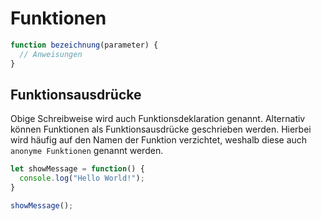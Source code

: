 # Funktionen

```JavaScript
function bezeichnung(parameter) {
  // Anweisungen
}
```

## Funktionsausdrücke

Obige Schreibweise wird auch Funktionsdeklaration genannt. Alternativ können Funktionen als Funktionsausdrücke geschrieben werden. Hierbei wird häufig auf den Namen der Funktion verzichtet,
weshalb diese auch ```anonyme Funktionen``` genannt werden.

```JavaScript
let showMessage = function() {
  console.log("Hello World!");
}

showMessage();
```
